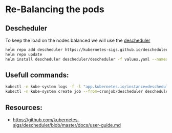 # Re-Balancing the pods

## Descheduler

To keep the load on the nodes balanced we will use the
[descheduler](https://github.com/kubernetes-sigs/descheduler)

``` bash
helm repo add descheduler https://kubernetes-sigs.github.io/descheduler/
helm repo update
helm install descheduler descheduler/descheduler -f values.yaml --namespace kube-system --version v0.30.1
```

## Usefull commands:

```bash
kubectl -n kube-system logs -f -l "app.kubernetes.io/instance=descheduler"
kubectl -n kube-system create job --from=cronjob/descheduler descheduler-im
```


## Resources:

* https://github.com/kubernetes-sigs/descheduler/blob/master/docs/user-guide.md